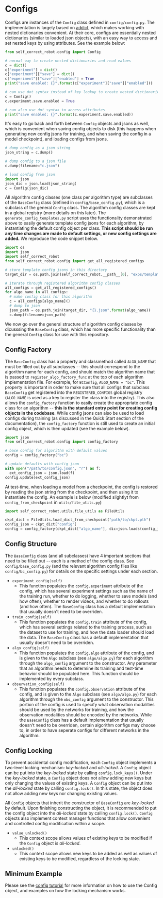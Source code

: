 # Configs

Configs are instances of the `Config` class defined in `config/config.py`. The implementation is largely based on [addict](https://github.com/mewwts/addict), which makes working with nested dictionaries convenient. At their core, configs are essentially nested dictionaries (similar to loaded json objects), with an easy way to access and set nested keys by using attributes. See the example below:

```python
from self_correct_robot.config import Config

# normal way to create nested dictionaries and read values
c = dict()
c["experiment"] = dict()
c["experiment"]["save"] = dict()
c["experiment"]["save"]["enabled"] = True
print("save enabled: {}".format(c["experiment"]["save"]["enabled"]))

# can use dot syntax instead of key lookup to create nested dictionaries
c = Config()
c.experiment.save.enabled = True

# can also use dot syntax to access attributes
print("save enabled: {}".format(c.experiment.save.enabled))
```

It's easy to go back and forth between `Config` objects and jsons as well, which is convenient when saving config objects to disk (this happens when generating new config jsons for training, and when saving the config in a model checkpoint), and loading configs from jsons.

```python
# dump config as a json string
json_string = c.dump()

# dump config to a json file
c.dump(filename="c.json")

# load config from json
import json
json_dic = json.load(json_string)
c = Config(json_dic)
```

All algorithm config classes (one class per algorithm type) are subclasses of the `BaseConfig` class (defined in `config/base_config.py`), which is a subclass of the general `Config` class. The algorithm config classes are kept in a global registry (more details on this later). The `generate_config_templates.py` script uses the functionality demonstrated above to easily generate template config jsons for each algorithm, by instantiating the default config object per class. **This script should be run any time changes are made to default settings, or new config settings are added.** We reproduce the code snippet below.

```python
import os
import json
import self_correct_robot
from self_correct_robot.config import get_all_registered_configs

# store template config jsons in this directory
target_dir = os.path.join(self_correct_robot.__path__[0], "exps/templates/")

# iterate through registered algorithm config classes
all_configs = get_all_registered_configs()
for algo_name in all_configs:
  # make config class for this algorithm
  c = all_configs[algo_name]()
  # dump to json
  json_path = os.path.join(target_dir, "{}.json".format(algo_name))
  c.dump(filename=json_path)
```

We now go over the general structure of algorithm config classes by dicusssing the `BaseConfig` class, which has more specific functionality than the general `Config` class for use with this repository. 

## Config Factory

The `BaseConfig` class has a property and classmethod called `ALGO_NAME` that must be filled out by all subclasses -- this should correspond to the algorithm name for each config, and should match the algorithm name that is passed to `register_algo_factory_func` at the top of each algorithm implementation file. For example, for `BCConfig`, `ALGO_NAME = "bc"`. This property is important in order to make sure that all configs that subclass `BaseConfig` get registered into the `REGISTERED_CONFIGS` global registry (`ALGO_NAME` is used as a key to register the class into the registry). This also allows the `config_factory` function to easily create the appropriate config class for an algorithm -- **this is the standard entry point for creating config objects in the codebase**. While config jsons can also be used to load configs during training (as discussed in the Quick Start section of the documentation), the `config_factory` function is still used to create an initial config object, which is then updated (see the example below).

```python
import json
from self_correct_robot.config import config_factory

# base config for algorithm with default values
config = config_factory("bc")

# update defaults with config json
with open("/path/to/config.json", "r") as f:
  ext_config_json = json.load(f)
config.update(ext_config_json)
```

At test-time, when loading a model from a checkpoint, the config is restored by reading the json string from the checkpoint, and then using it to instantiate the config. An example is below (modified slightlyt from `config_from_checkpoint` in `utils/file_utils.py`)

```python
import self_correct_robot.utils.file_utils as FileUtils

ckpt_dict = FileUtils.load_dict_from_checkpoint("path/to/ckpt.pth")
config_json = ckpt_dict["config"]
config = config_factory(ckpt_dict["algo_name"], dic=json.loads(config_json))
```

## Config Structure

The `BaseConfig` class (and all subclasses) have 4 important sections that need to be filled out -- each is a method of the config class. See `config/base_config.py` (and the relevant algorithm config files like `config/bc_config.py`) for details on the specific settings under each section.

- `experiment_config(self)`
  - This function populates the `config.experiment` attribute of the config, which has several experiment settings such as the name of the training run, whether to do logging, whether to save models (and how often), whether to render videos, and whether to do rollouts (and how often). The `BaseConfig` class has a default implementation that usually doesn't need to be overriden.
- `train_config(self)`
  - This function populates the `config.train` attribute of the config, which has several settings related to the training process, such as the dataset to use for training, and how the data loader should load the data. The `BaseConfig` class has a default implementation that usually doesn't need to be overriden.
- `algo_config(self)`
  - This function populates the `config.algo` attribute of the config, and is given to the `Algo` subclass (see `algo/algo.py`) for each algorithm through the `algo_config` argument to the constructor. Any parameter that an algorithm needs to determine its training and test-time behavior should be populated here. This function should be implemented by every subclass.
- `observation_config(self)`
  - This function populates the `config.observation` attribute of the config, and is given to the `Algo` subclass (see `algo/algo.py`) for each algorithm through the `obs_config` argument to the constructor. This portion of the config is used to specify what observation modalities should be used by the networks for training, and how the observation modalities should be encoded by the networks. While the `BaseConfig` class has a default implementation that usually doesn't need to be overriden, certain algorithm configs may choose to, in order to have seperate configs for different networks in the algorithm. 

## Config Locking

To prevent accidental config modification, each `Config` object implements a two-level locking mechanism: _key-locked_ and _all-locked_. A `Config` object can be put into the _key-locked_ state by calling `config.lock_keys()`. Under the _key-locked_  state, a `Config` object does not allow adding new keys but only changing the values of existing keys. A `Config` object can be put into the _all-locked_ state by calling `config.lock()`. In this state, the object does not allow adding new keys nor changing existing values.

All `Config` objects that inherit the constructor of `BaseConfig` are _key-locked_ by default. Upon finishing constructing the object, it is recommended to put the config object into the _all-locked_ state by calling `config.lock()`. `Config` objects also implement context manager functions that allow convenient and controlled config modification within a scope.

- `value_unlocked()`
  - This context scope allows values of existing keys to be modified if the `Config` object is _all-locked_.
- `unlocked()`
  - This context scope allows new keys to be added as well as values of existing keys to be modified, regardless of the locking state.

## Minimum Example

Please see the [config tutorial](../tutorials/configs.html) for more information on how to use the Config object, and examples on how the locking mechanism works.
